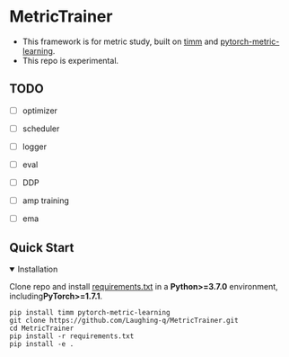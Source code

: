 # MetricTrainer
- This framework is for metric study, built on [timm](https://github.com/rwightman/pytorch-image-models) and [pytorch-metric-learning](https://github.com/KevinMusgrave/pytorch-metric-learning).
- This repo is experimental.

## TODO
- [ ] optimizer
- [ ] scheduler
- [ ] logger
- [ ] eval
- [ ] DDP
- [ ] amp training
- [ ] ema


## Quick Start

<details open>
<summary>Installation</summary>

Clone repo and install [requirements.txt](https://github.com/Laughing-q/yolov5-q/blob/master/requirements.txt) in a
**Python>=3.7.0** environment, including**PyTorch>=1.7.1**.

```shell
pip install timm pytorch-metric-learning
git clone https://github.com/Laughing-q/MetricTrainer.git
cd MetricTrainer
pip install -r requirements.txt
pip install -e .
```

</details>

